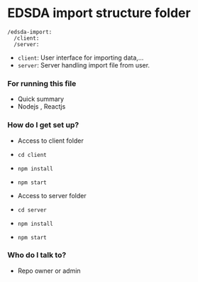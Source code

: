 # EDSDA import structure folder #

```
/edsda-import:
  /client:
  /server:

```
- `client`: User interface for importing data,...
- `server`: Server handling import file from user. 

### For running this file ###

* Quick summary
* Nodejs , Reactjs


### How do I get set up? ###
- Access to client folder
- `cd client`
- `npm install`
- `npm start`

- Access to server folder
- `cd server`
- `npm install`
- `npm start`

### Who do I talk to? ###

* Repo owner or admin

